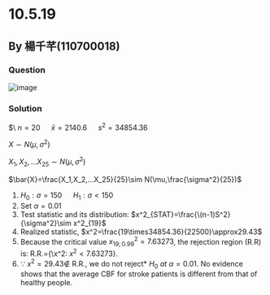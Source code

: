 # 10.5.19

## By 楊千芊(110700018)

### Question
![image](https://github.com/HWTeng-Course/202402-Statistics/assets/84311496/aa23865f-b4aa-43ac-abef-182c2dd35a9a)


### Solution
$\ $n=20$ &emsp; $\bar{x}=2140.6$ &emsp; $s^2=34854.36$

$X\sim N(\mu,\sigma^2)$

$X_1,X_2,…X_25\sim N(\mu,\sigma^2)$

$\bar{X}=\frac{X_1,X_2,…X_25}{25}\sim N(\mu,\frac{\sigma^2}{25})$


1. $H_0:\sigma=150$ &emsp; $H_1:\sigma<150$
2. Set  $\alpha=0.01$
3. Test statistic and its distribution: $x^2_{STAT}=\frac{\(n-1)S^2}{\sigma^2}\sim x^2_{19}$
4. Realized statistic, $x^2=\frac{19\times34854.36}{22500}\approx29.43$
5. Because the critical value $x^2_{19;0.99}=7.63273$, the rejection region (R.R) is:
R.R.={\x^2: $x^2< 7.63273$}. 
6. $\because$ $x^2=29.43 \notin$ R.R., we do not reject* $H_0$ *at* $\alpha=0.01$.
   No evidence shows that the average CBF for stroke patients is different from that of healthy people.
